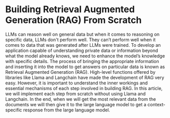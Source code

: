 # Building Retrieval Augmented Generation (RAG) From Scratch
 LLMs can reason well on general data but when it comes to reasoning on specific data, LLMs don't perform well. They can’t perform well when it comes to data that was generated after LLMs were trained. To develop an application capable of understanding private data or information beyond what the model already knows, we need to enhance the model’s knowledge with specific details. The process of bringing the appropriate information and inserting it into the model to get answers on particular data is known as Retrieval Augmented Generation (RAG).  High-level functions offered by libraries like Llama and Langchain have made the development of RAG very easy. However, it is important to understand the inner workings and essential mechanisms of each step involved in building RAG. In this article, we will implement each step from scratch without using Llama and Langchain. In the end, when we will get the most relevant data from the documents we will then give it to the large language model to get a context-specific response from the large language model.
